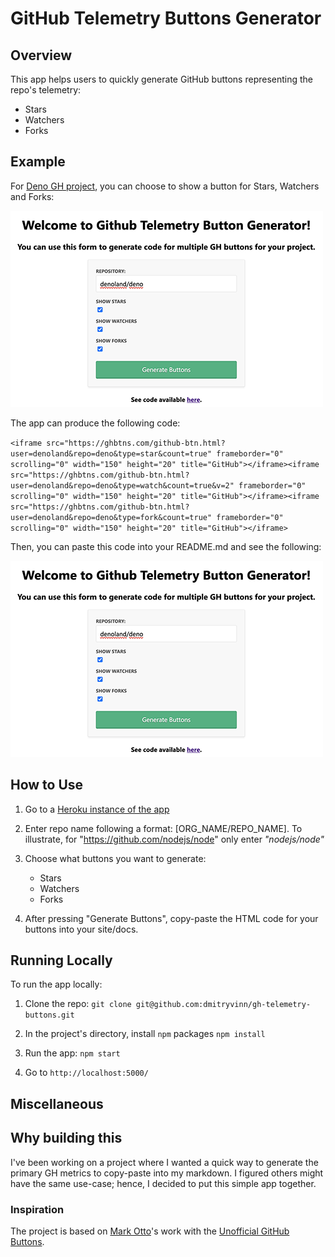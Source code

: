 # GitHub Telemetry Buttons Generator

## Overview

This app helps users to quickly generate GitHub buttons representing the repo's telemetry:
   * Stars
   * Watchers
   * Forks

## Example
For [Deno GH project](https://github.com/denoland/deno), you can choose to show a button for Stars, Watchers and Forks:

![app](./assets/app.png)

The app can produce the following code:

```<iframe src="https://ghbtns.com/github-btn.html?user=denoland&repo=deno&type=star&count=true" frameborder="0" scrolling="0" width="150" height="20" title="GitHub"></iframe><iframe src="https://ghbtns.com/github-btn.html?user=denoland&repo=deno&type=watch&count=true&v=2" frameborder="0" scrolling="0" width="150" height="20" title="GitHub"></iframe><iframe src="https://ghbtns.com/github-btn.html?user=denoland&repo=deno&type=fork&count=true" frameborder="0" scrolling="0" width="150" height="20" title="GitHub"></iframe>```

Then, you can paste this code into your README.md and see the following:

![app](./assets/app.png)

## How to Use

1) Go to a [Heroku instance of the app](https://gh-telemetry-buttons.herokuapp.com/)

2) Enter repo name following a format: [ORG_NAME/REPO_NAME]. To illustrate, for "https://github.com/nodejs/node" only enter *"nodejs/node"*

3) Choose what buttons you want to generate:
    * Stars
    * Watchers
    * Forks

4) After pressing "Generate Buttons", copy-paste the HTML code for your buttons into your site/docs. 

## Running Locally

To run the app locally:

1) Clone the repo:
```git clone git@github.com:dmitryvinn/gh-telemetry-buttons.git```

2) In the project's directory, install ```npm``` packages
```npm install```

3) Run the app:
```npm start```

5) Go to ```http://localhost:5000/```

## Miscellaneous

## Why building this
I've been working on a project where I wanted a quick way to generate the primary GH metrics to copy-paste into my markdown. I figured others might have the same use-case; hence, I decided to put this simple app together.

### Inspiration 
The project is based on [Mark Otto](https://github.com/mdo)'s work with the [Unofficial GitHub Buttons](https://github.com/mdo/github-buttons). 

